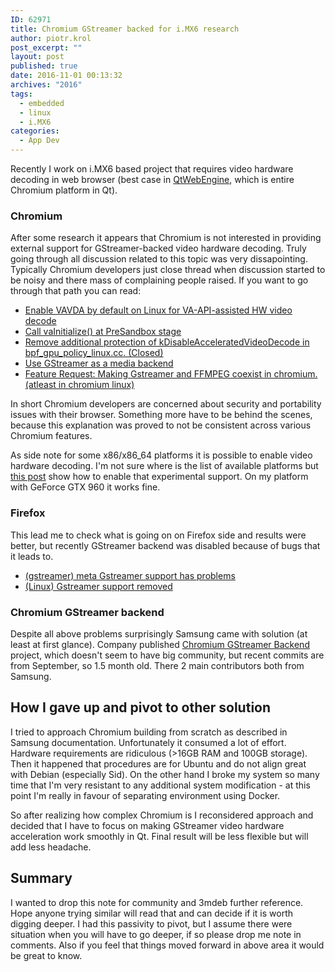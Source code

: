 ```yaml
---
ID: 62971
title: Chromium GStreamer backed for i.MX6 research
author: piotr.krol
post_excerpt: ""
layout: post
published: true
date: 2016-11-01 00:13:32
archives: "2016"
tags:
  - embedded
  - linux
  - i.MX6
categories:
  - App Dev
---
```

Recently I work on i.MX6 based project that requires video hardware
decoding in web browser (best case in [QtWebEngine](https://wiki.qt.io/QtWebEngine), which is entire Chromium
platform in Qt).

### Chromium

After some research it appears that Chromium is not interested in providing
external support for GStreamer-backed video hardware decoding. Truly going
through all discussion related to this topic was very dissapointing. Typically
Chromium developers just close thread when discussion started to be noisy and
there mass of complaining people raised. If you want to go through that path
you can read:

* [Enable VAVDA by default on Linux for VA-API-assisted HW video decode](https://bugs.chromium.org/p/chromium/issues/detail?id=137247)
* [Call vaInitialize() at PreSandbox stage](https://codereview.chromium.org/15955009/)
* [Remove additional protection of kDisableAcceleratedVideoDecode in bpf_gpu_policy_linux.cc. (Closed)](https://codereview.chromium.org/176883018/)
* [Use GStreamer as a media backend](https://bugs.chromium.org/p/chromium/issues/detail?id=32861)
* [Feature Request: Making Gstreamer and FFMPEG coexist in chromium.(atleast in chromium linux)](https://groups.google.com/a/chromium.org/forum/#!topic/chromium-dev/fV_v6fH8nwE)

In short Chromium developers are concerned about security and portability
issues with their browser. Something more have to be behind the scenes, because
this explanation was proved to not be consistent across various Chromium
features.

As side note for some x86/x86_64 platforms it is possible to enable video
hardware decoding. I'm not sure where is the list of available platforms but
[this post](http://www.webupd8.org/2014/01/enable-hardware-acceleration-in-chrome.html)
show how to enable that experimental support. On my platform with GeForce GTX
960 it works fine.

### Firefox

This lead me to check what is going on on Firefox side and results were better,
but recently GStreamer backend was disabled because of bugs that it leads to.

* [(gstreamer) meta Gstreamer support has problems](https://bugzilla.mozilla.org/show_bug.cgi?id=GStreamer)
* [(Linux) Gstreamer support removed](http://forums.mozillazine.org/viewtopic.php?f=7&t=3003683)

### Chromium GStreamer backend

Despite all above problems surprisingly Samsung came with solution (at least at
first glance). Company published [Chromium GStreamer Backend](https://github.com/Samsung/ChromiumGStreamerBackend) project, which
doesn't seem to have big community, but recent commits are from September, so
1.5 month old. There 2 main contributors both from Samsung.

## How I gave up and pivot to other solution

I tried to approach Chromium building from scratch as described in Samsung
documentation. Unfortunately it consumed a lot of effort. Hardware requirements
are ridiculous (>16GB RAM and 100GB storage). Then it happened that procedures
are for Ubuntu and do not align great with Debian (especially Sid). On the
other hand I broke my system so many time that I'm very resistant to any
additional system modification - at this point I'm really in favour of
separating environment using Docker.

So after realizing how complex Chromium is I reconsidered approach and decided
that I have to focus on making GStreamer video hardware acceleration work
smoothly in Qt. Final result will be less flexible but will add less headache.

## Summary

I wanted to drop this note for community and 3mdeb further reference. Hope
anyone trying similar will read that and can decide if it is worth digging
deeper. I had this passivity to pivot, but I assume there were situation when
you will have to go deeper, if so please drop me note in comments. Also if you
feel that things moved forward in above area it would be great to know.
